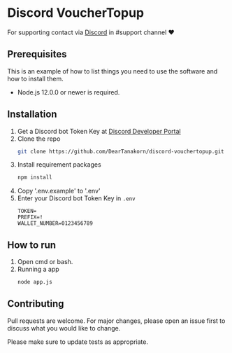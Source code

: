# Discord VoucherTopup
For supporting contact via [Discord](https://discord.deartanakorn.com) in #support channel ❤

## Prerequisites
This is an example of how to list things you need to use the software and how to install them.
* Node.js 12.0.0 or newer is required.

## Installation
1. Get a Discord bot Token Key at [Discord Developer Portal](https://discord.com/developers/applications)
2. Clone the repo
    ```sh
    git clone https://github.com/DearTanakorn/discord-vouchertopup.git
    ```
3. Install requirement packages
    ```sh
    npm install
    ```
4. Copy '.env.example' to '.env'
5. Enter your Discord bot Token Key in `.env`
    ```
    TOKEN=
    PREFIX=!
    WALLET_NUMBER=0123456789
    ```
    
## How to run
1. Open cmd or bash.
2. Running a app
    ```sh
    node app.js
    ```
    
## Contributing
Pull requests are welcome. For major changes, please open an issue first to discuss what you would like to change.

Please make sure to update tests as appropriate.
